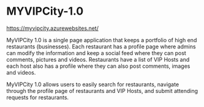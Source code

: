 # MYVIPCity-1.0

https://myvipcity.azurewebsites.net/

MyVIPCity 1.0 is a single page application that keeps a portfolio of high end restaurants (businesses). Each restaurant has a profile page where admins can modify the information and keep a social feed where they can post comments, pictures and videos. Restaurants have a list of VIP Hosts and each host also has a profile where they can also post comments, images and videos.

MyVIPCity 1.0 allows users to easily search for restaurants, navigate through the profile page of restaurants and VIP Hosts, and submit attending requests for restaurants.
